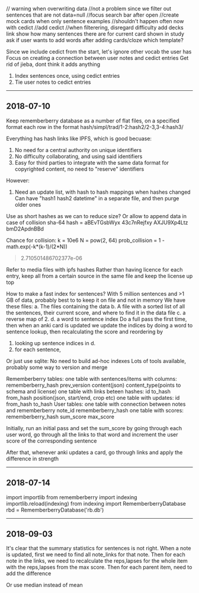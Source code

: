 // warning when overwriting data
  //not a problem since we filter out sentences that are not data=null
//focus search bar after open
//create mock cards when only sentence examples
  //shouldn't happen often now with cedict
//add cedict
//when filterering, disregard difficulty
add decks link
  show how many sentences there are for current card shown in study
ask if user wants to add words after adding cards/cloze
  which template?


Since we include cedict from the start, let's ignore other vocab the user has
Focus on creating a connection between user notes and cedict entries
Get rid of jieba, dont think it adds anything

1. Index sentences once, using cedict entries
2. Tie user notes to cedict entries

----------
2018-07-10
----------

Keep rememberberry database as a number of flat files, on a specified format
each row in the format
hash/simpl/trad/1-2:hash2/2-3,3-4:hash3/ 

Everything has hash links like IPFS, which is good becuase:
1. No need for a central authority on unique identifiers
2. No difficulty collaborating, and using said identifiers
3. Easy for third parties to integrate with the same data format for
   copyrighted content, no need to "reserve" identifiers

However:
1. Need an update list, with hash to hash mappings when hashes changed 
   Can have "hash1 hash2 datetime" in a separate file, and then purge older ones

Use as short hashes as we can to reduce size? Or allow to append data in case of collision
sha-64 hash = aBEvTGsbWyx
              43c7nRejfxy
              AXJU9Xp4Ltz
              bmD2ApdnBBd

Chance for collision:
k = 10e6
N = pow(2, 64)
prob_collision = 1 - math.exp(-k*(k-1)/(2*N))
> 2.710501486702377e-06

Refer to media files with ipfs hashes
Rather than having licence for each entry, keep all from a certain source in the same file
and keep the license up top

How to make a fast index for sentences?
With 5 million sentences and >1 GB of data, probably best to to keep it on file and
not in memory
We have these files:
  a. The files containing the data
  b. A file with a sorted list of all the sentences, their current score, and where
     to find it in the data file
  c. a reverse map of 2.
  d. a word to sentence index
Do a full pass the first time, then when an anki card is updated we update the indices
by doing a word to sentence lookup, then recalculating the score and reordering
by
 1. looking up sentence indices in d. 
 2. for each sentence, 

Or just use sqlite:
  No need to build ad-hoc indexes
  Lots of tools available, probably some way to version and merge


Rememberberry tables:
  one table with sentences/items with columns:
    rememberberry_hash prev_version content(json) content_type(points to schema and license)
  one table with links beteen hashes:
    id to_hash from_hash position(json, start/end, crop etc)
  one table with updates:
    id from_hash to_hash
User tables:
  one table with connection between notes and rememberberry
    note_id rememberberry_hash
  one table with scores:
    rememberberry_hash sum_score max_score

Initially, run an initial pass and set the sum_score by going through each user word,
go through all the links to that word and increment the user score of the corresponding sentence

After that, whenever anki updates a card, go through links and apply the difference in strength


----------
2018-07-14
----------

import importlib
from rememberberry import indexing
importlib.reload(indexing)
from indexing import RememberberryDatabase
rbd = RememberberryDatabase('rb.db')

----------
2018-09-03
----------
It's clear that the summary statistics for sentences is not right.
When a note is updated, first we need to find all note_links for that note.
Then for each note in the links, we need to recalculate the reps,lapses for the whole item with the reps,lapses from the max score. Then for each parent item, need to
add the difference

Or use median instead of mean
